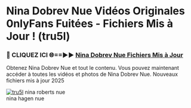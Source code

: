 # Nina Dobrev Nue Vidéos Originales 0nlyFans Fuitées - Fichiers Mis à Jour ! (tru5l)

<h3>🔴 CLIQUEZ ICI 🌐==►► <a href="https://tinyurl.com/2pmr4ezf" rel="nofollow">Nina Dobrev Nue Fichiers Mis à Jour</a></h3>

Obtenez Nina Dobrev Nue et tout le contenu. Vous pouvez maintenant accéder à toutes les vidéos et photos de Nina Dobrev Nue. Nouveaux fichiers mis à jour 2025

[![tru5l](https://i.imgur.com/6SNvagu.gif)](https://tinyurl.com/2pmr4ezf)
nina roberts nue<br>
nina hagen nue